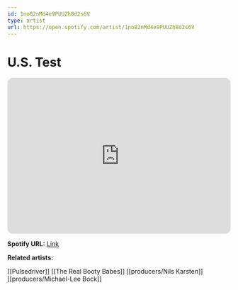 ```yaml
---
id: 1no82nMd4e9PUUZh8d2s6V
type: artist
url: https://open.spotify.com/artist/1no82nMd4e9PUUZh8d2s6V
---
```

# U.S. Test

<iframe style="border-radius:12px" src="https://open.spotify.com/embed/artist/1no82nMd4e9PUUZh8d2s6V" width="100%" height="352" frameBorder="0" allowfullscreen="" allow="autoplay; clipboard-write; encrypted-media; fullscreen; picture-in-picture" loading="lazy"></iframe>

**Spotify URL:** [Link](https://open.spotify.com/artist/1no82nMd4e9PUUZh8d2s6V)

**Related artists:**

[[Pulsedriver]]
[[The Real Booty Babes]]
[[producers/Nils Karsten]]
[[producers/Michael-Lee Bock]]
